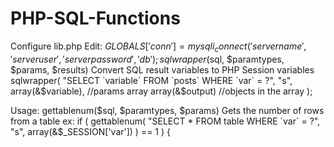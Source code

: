 # PHP-SQL-Functions
Configure lib.php 
Edit: 
$GLOBALS['conn'] = mysqli_connect(
    'servername',
    'serveruser',
    'serverpassword',
    'db'
);
sqlwrapper($sql, $paramtypes, $params, $results)
Convert SQL result variables to PHP Session variables 
        sqlwrapper(
            "SELECT `variable` FROM `posts` WHERE `var` = ?",
            "s",
            array(&$variable),     //params array
            array(&$output)        //objects in the array
        );

Usage: 
gettablenum($sql, $paramtypes, $params)
Gets the number of rows from a table
ex: 
    if (
        gettablenum(
            "SELECT * FROM table WHERE `var` = ?",
            "s",
            array(&$_SESSION['var'])
        ) == 1
    ) {